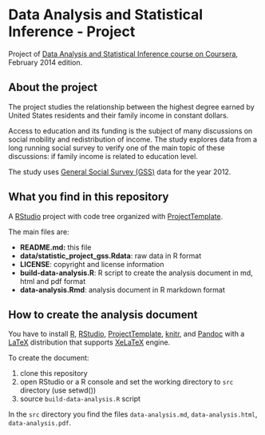 Data Analysis and Statistical Inference - Project
=================================================

Project of [Data Analysis and Statistical Inference course on Coursera](https://www.coursera.org/course/statistics), February 2014 edition.

## About the project

The project studies the relationship between the highest degree earned by United
States residents and their family income in constant dollars.

Access to education and its funding is the subject of many discussions on social
mobility and redistribution of income. The study explores data from a long running
social survey to verify one of the main topic of these discussions: if family
income is related to education level.

The study uses [General Social Survey (GSS)](http://www3.norc.org/gss+website/)
data for the year 2012.

## What you find in this repository

A [RStudio](https://www.rstudio.com/) project with code tree organized with 
[ProjectTemplate](http://projecttemplate.net/).

The main files are:

* __README.md:__ this file
* __data/statistic_project_gss.Rdata__: raw data in R format
* __LICENSE__: copyright and license information
* __build-data-analysis.R__: R script to create the analysis document in md, html and pdf format
* __data-analysis.Rmd__: analysis document in R markdown format

## How to create the analysis document

You have to install [R](http://www.r-project.org/), [RStudio](https://www.rstudio.com/),
[ProjectTemplate](http://projecttemplate.net/), [knitr](http://yihui.name/knitr/), and
[Pandoc](http://johnmacfarlane.net/pandoc/) with a [LaTeX](http://www.latex-project.org/)
distribution that supports [XeLaTeX](http://scripts.sil.org/xetex) engine.

To create the document:

1. clone this repository
4. open RStudio or a R console and set the working directory to `src` directory (use setwd())
5. source `build-data-analysis.R` script

In the `src` directory you find the files `data-analysis.md`, `data-analysis.html`, `data-analysis.pdf`.
